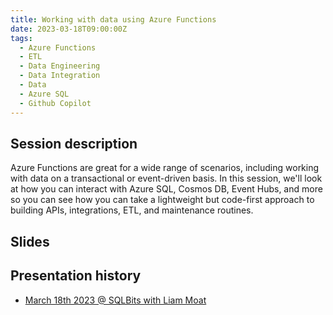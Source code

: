 ```yaml
---
title: Working with data using Azure Functions
date: 2023-03-18T09:00:00Z
tags:
  - Azure Functions
  - ETL
  - Data Engineering
  - Data Integration
  - Data
  - Azure SQL
  - Github Copilot
---
```


## Session description
Azure Functions are great for a wide range of scenarios, including working with data on a transactional or event-driven basis. In this session, we'll look at how you can interact with Azure SQL, Cosmos DB, Event Hubs, and more so you can see how you can take a lightweight but code-first approach to building APIs, integrations, ETL, and maintenance routines.

## Slides


## Presentation history
- [March 18th 2023 @ SQLBits with Liam Moat](https://events.sqlbits.com/2023/agenda)